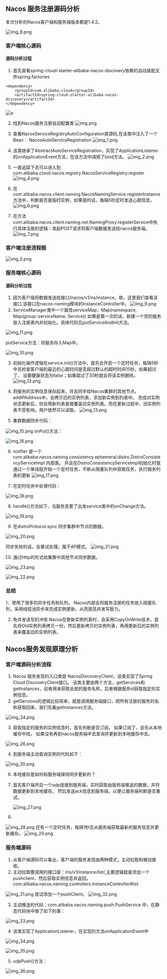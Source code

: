 ## Nacos 服务注册源码分析
本次分析的Nacos客户端和服务端版本都是1.4.2。

![img_8.png](img_8.png)


### 客户端核心源码
#### 源码分析过程
1. 首先查看spring-cloud-starter-alibaba-nacos-discovery依赖的自动装配文件spring.factories
```aidl
<dependency>
    <groupId>com.alibaba.cloud</groupId>
    <artifactId>spring-cloud-starter-alibaba-nacos-discovery</artifactId>
</dependency>
```
![a](https://upload-images.jianshu.io/upload_images/27061397-2e117f3d3ab3ee26.png?imageMogr2/auto-orient/strip|imageView2/2/w/879/format/webp)

2. 找到Nacos服务注册自动配置类
   ![img.png](img.png)

3. 查看NacosServiceRegistryAutoConfiguration类源码,在该类中注入了一个Bean：
   NacosAutoServiceRegistration
   ![img_1.png](img_1.png)
4. 该类继承了AbstractAutoServiceRegistration，实现了ApplicationListener的onApplicationEvent方法，在该方法中调用了bind方法。
   ![img_2.png](img_2.png)
5. 一直追踪下去可以进入到com.alibaba.cloud.nacos.registry.NacosServiceRegistry.register
   ![img_4.png](img_4.png)
6. 在com.alibaba.nacos.client.naming.NacosNamingService.registerInstance方法中，判断是否是临时实例，如果是的话，每隔5秒定时发送心跳信息。
   ![img_6.png](img_6.png)
7. 在方法com.alibaba.nacos.client.naming.net.NamingProxy.registerService中执行具体注册的逻辑：发起POST请求将客户端数据发送给nacos服务端。
   ![img_7.png](img_7.png)
### 客户端注册流程图

![img_5.png](img_5.png)

### 服务端核心源码
#### 源码分析过程
1. 因为客户端将数据发送给接口/nacos/v1/ns/instance，故，这里我们查看该接口,该接口在nacos-naming模块的InstanceController中。
   ![img_9.png](img_9.png)
2. ServiceManager类中一个属性serviceMap，Map(namespace, Map(group::serviceName, Service))
   如果是第一次的话，新建一个空的服务放入注册表内并初始化。具体代码见putServiceAndInit方法。

![img_11.png](img_11.png)

putService方法：将服务存入Map中。

![img_10.png](img_10.png)

3. 初始化操作逻辑在service.init()方法中，首先会开启一个定时任务，每隔5秒中去检查客户端的最近的心跳时间是否超过默认的超时时间15秒，如果超过了，
   设置健康状态为false；如果超过了30秒就会将该实例删除。
   ![img_12.png](img_12.png)
4. 将服务的实例信息保存起来，并且同步给Nacos集群的其他节点。addIPAddress中，会拷贝旧的实例列表，添加新实例到列表中。
   完成对实例状态更新后，则会用新列表直接覆盖旧实例列表。而在更新过程中，旧实例列表不受影响，用户依然可以读取。
   ![img_13.png](img_13.png)

5. 集群数据同步代码：

![img_15.png](img_15.png)
onPut()方法：

![img_16.png](img_16.png)

6. notifier 是一个 com.alibaba.nacos.naming.consistency.ephemeral.distro.DistroConsistencyServiceImpl 内部类。
   并且在DistroConsistencyServiceImpl初始化时就通过一个单线程开始一个定时任务，不断从阻塞队列中获取任务，执行服务列表的更新
   ![img_17.png](img_17.png)

7. 在定时任务中处理代码：

![img_18.png](img_18.png)

8. handle()方法如下，当服务变更了出发service类中的onChange方法。

![img_19.png](img_19.png)

9. 在distroProtocol.sync 同步集群中节点的数据。

![img_20.png](img_20.png)

同步失败的话，会重试处理。属于AP模式。
![img_21.png](img_21.png)

10. 通过Http的形式给集群中其他节点同步数据。

![img_23.png](img_23.png)

![img_22.png](img_22.png)


### 总结
1、使用了很多的异步任务和队列。
Nacos内部会将服务注册的任务放入阻塞队列，采用线程池异步来完成实例更新，从而提高并发写能力。

2. 免并发读写的冲突
   Nacos在更新实例列表时，会采用CopyOnWrite技术，首先将Old实例列表拷贝一份，然后更新拷贝的实例列表，再用更新后的实例列表来覆盖旧的实例列表。

## Nacos服务发现原理分析
### 客户端源码分析流程
1. Nacos 服务发现的入口类是 NacosDiscoveryClient，该类实现了Spring Cloud DiscoveryClient接口。
   该类主要由两个方法，getServices和 getInstances，前者用来获取全部的服务名称，后者根据服务id获取指定的实例信息。
2. getServices的逻辑比较简单，就是调用服务端接口，把所有注册的服务的名称获取回来，我们先看getInstances方法。

![img_24.png](img_24.png)

3. 获取指定的服务的实例信息时，首先判断是否订阅， 如果订阅了，会先从本地缓存中找，
   如果没有再到nacos服务端中去查询并更新到本地缓存中去。

![img_26.png](img_26.png)

4. 到服务端主动查询实例的代码如下：

![img_30.png](img_30.png)

6. 本地缓存是如何和服务端保持同步更新的？
7. 首先客户端开启一个udp连接到服务端，实时获取由服务端推送的数据，并将数据更新到本地缓存。
   然后发送ack信息到服务端，以便让服务端判断是否重试。

   ![img_27.png](img_27.png)
8.

![img_28.png](img_28.png)
还有一个定时任务，每隔1秒去从服务端获取最新的服务信息并更新缓存。
![img_29.png](img_29.png)

### 服务端源码
1. 从客户端源码可以看出，客户端的服务发现由两种模式，主动拉取和被动接收。
2. 主动拉取要调用的接口是：/ns/v1/instance/list/,主要逻辑就是添加一个pushclient，然后获取实例信息并返回。
   com.alibaba.nacos.naming.controllers.InstanceController#list

![img_31.png](img_31.png)
尝试添加一个pushClient。
![img_32.png](img_32.png)

3. 主动推送的代码：com.alibaba.nacos.naming.push.PushService 中，在静态代码块中做了如下的事：

![img_33.png](img_33.png)

4. 该类实现了ApplicationListener，在实现的方法onApplicationEvent中

![img_34.png](img_34.png)

![img_35.png](img_35.png)

5. udpPush()方法：

![img_36.png](img_36.png)
